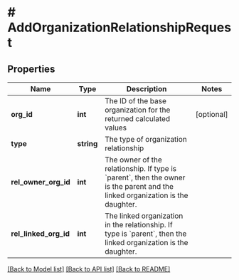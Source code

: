 # # AddOrganizationRelationshipRequest

## Properties

Name | Type | Description | Notes
------------ | ------------- | ------------- | -------------
**org_id** | **int** | The ID of the base organization for the returned calculated values | [optional]
**type** | **string** | The type of organization relationship |
**rel_owner_org_id** | **int** | The owner of the relationship. If type is &#x60;parent&#x60;, then the owner is the parent and the linked organization is the daughter. |
**rel_linked_org_id** | **int** | The linked organization in the relationship. If type is &#x60;parent&#x60;, then the linked organization is the daughter. |

[[Back to Model list]](../README.md#documentation-for-models) [[Back to API list]](../README.md#documentation-for-api-endpoints) [[Back to README]](../README.md)
